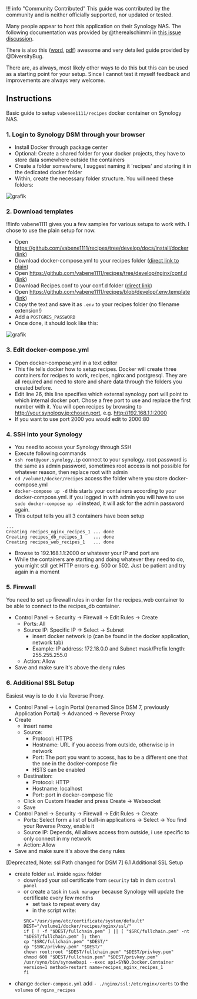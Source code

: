 !!! info "Community Contributed"
    This guide was contributed by the community and is neither officially supported, nor updated or tested.

Many people appear to host this application on their Synology NAS. The following documentation was provided by 
@therealschimmi in [this issue discussion](https://github.com/vabene1111/recipes/issues/98#issuecomment-643062907).

There is also this 
([word](https://github.com/vabene1111/recipes/files/6708738/Tandoor.on.a.Synology.Disk.Station.docx), 
[pdf](https://github.com/vabene1111/recipes/files/6901601/Tandoor.on.a.Synology.Disk.Station.pdf)) awesome and 
very detailed guide provided by @DiversityBug.

There are, as always, most likely other ways to do this but this can be used as a starting point for your 
setup. Since I cannot test it myself feedback and improvements are always very welcome.

## **Instructions**

Basic guide to setup `vabenee1111/recipes` docker container on Synology NAS.

### 1. Login to Synology DSM through your browser
- Install Docker through package center
- Optional: Create a shared folder for your docker projects, they have to store data somewhere outside the containers
- Create a folder somewhere, I suggest naming it 'recipes' and storing it in the dedicated docker folder
- Within, create the necessary folder structure. You will need these folders:

![grafik](https://user-images.githubusercontent.com/66269214/84472395-63042580-ac87-11ea-8779-37555210e47a.png)

### 2. Download templates
!!!info
	vabene1111 gives you a few samples for various setups to work with. I chose to use the plain setup for now.

* Open https://github.com/vabene1111/recipes/tree/develop/docs/install/docker ([link](https://github.com/vabene1111/recipes/tree/develop/docs/install/docker))
* Download docker-compose.yml to your recipes folder ([direct link to plain](https://github.com/TandoorRecipes/recipes/raw/develop/docs/install/docker/plain/docker-compose.yml))
* Open https://github.com/vabene1111/recipes/tree/develop/nginx/conf.d ([link](https://github.com/vabene1111/recipes/tree/develop/nginx/conf.d))
* Download Recipes.conf to your conf.d folder ([direct link](https://raw.githubusercontent.com/TandoorRecipes/recipes/develop/nginx/conf.d/Recipes.conf))
* Open https://github.com/vabene1111/recipes/blob/develop/.env.template ([link](https://github.com/vabene1111/recipes/blob/develop/.env.template))
* Copy the text and save it as ```.env``` to your recipes folder (no filename extension!)
* Add a ```POSTGRES_PASSWORD```
* Once done, it should look like this:

![grafik](https://user-images.githubusercontent.com/66269214/84471828-75319400-ac86-11ea-97e1-42bcb166720e.png)

### 3. Edit docker-compose.yml
* Open docker-compose.yml in a text editor
* This file tells docker how to setup recipes. Docker will create three containers for recipes to work, recipes, nginx and postgresql. They are all required and need to store and share data through the folders you created before.
* Edit line 26, this line specifies which external synology port will point to which internal docker port. Chose a free port to use and replace the first number with it. You will open recipes by browsing to http://your.synology.ip:chosen.port, e.g. http://192.168.1.1:2000
* If you want to use port 2000 you would edit to 2000:80
	
### 4. SSH into your Synology
- You need to access your Synology through SSH 
- Execute following commands
- `ssh root@your.synology.ip`	connect to your synology. root password is the same as admin password, sometimes root access is not possible for whatever reason, then replace root with admin
- `cd /volume1/docker/recipes` 	access the folder where you store docker-compose.yml
- `docker-compose up -d`		this starts your containers according to your docker-compose.yml. if you logged in with admin you will have to use  `sudo docker-compose up -d` instead, it will ask for the admin password again. 
- This output tells you all 3 containers have been setup
```
...
Creating recipes_nginx_recipes_1 ... done
Creating recipes_db_recipes_1    ... done
Creating recipes_web_recipes_1   ... done
```
* Browse to 192.168.1.1:2000 or whatever your IP and port are
* While the containers are starting and doing whatever they need to do, you might still get HTTP errors e.g. 500 or 502. Just be patient and try again in a moment

### 5. Firewall
You need to set up firewall rules in order for the recipes_web container to be able to connect to the recipes_db container.

- Control Panel -> Security -> Firewall -> Edit Rules -> Create
	-  Ports: All
	-  Source IP: Specific IP -> Select -> Subnet
		- insert docker network ip (can be found in the docker application, network tab)
		- Example: IP address: 172.18.0.0 and Subnet mask/Prefix length: 255.255.255.0
	-  Action: Allow
- Save and make sure it's above the deny rules

### 6. Additional SSL Setup
Easiest way is to do it via Reverse Proxy.

- Control Panel -> Login Portal (renamed Since DSM 7, previously Application Portal) -> Advanced -> Reverse Proxy
- Create
	- insert name
	- Source:
		- Protocol: HTTPS
		- Hostname: URL if you access from outside, otherwise ip in network
		- Port: The port you want to access, has to be a different one that the one in the docker-compose file
		- HSTS can be enabled
	- Destination:
		- Protocol: HTTP
		- Hostname: localhost
		- Port: port in docker-compose file
	- Click on Custom Header and press Create -> Websocket
	- Save
- Control Panel -> Security -> Firewall -> Edit Rules -> Create
	- Ports: Select form a list of built-in applications -> Select -> You find your Reverse Proxy, enable it
	- Source IP: Depends, All allows access from outside, i use specific to only connect in my network
	- Action: Allow
- Save and make sure it's above the deny rules

[Deprecated, Note: ssl Path changed for DSM 7]
6.1 Additional SSL Setup 
- create folder `ssl` inside `nginx` folder
	- download your ssl certificate from `security` tab in dsm `control panel`
	- or create a task in `task manager` because Synology will update the certificate every few months
		- set task to repeat every day
		- in the script write:
		```
		SRC="/usr/syno/etc/certificate/system/default"
		DEST="/volume1/docker/recipes/nginx/ssl/"
		if [ ! -f "$DEST/fullchain.pem" ] || [ "$SRC/fullchain.pem" -nt "$DEST/fullchain.pem" ]; then
 		cp "$SRC/fullchain.pem" "$DEST/"
  		cp "$SRC/privkey.pem" "$DEST/"
  		chown root:root "$DEST/fullchain.pem" "$DEST/privkey.pem"
  		chmod 600 "$DEST/fullchain.pem" "$DEST/privkey.pem"
  		/usr/syno/bin/synowebapi --exec api=SYNO.Docker.Container version=1 method=restart name=recipes_nginx_recipes_1
		fi
		```
- change `docker-compose.yml`
  add `- ./nginx/ssl:/etc/nginx/certs` to the `volumes` of `nginx_recipes`
	
